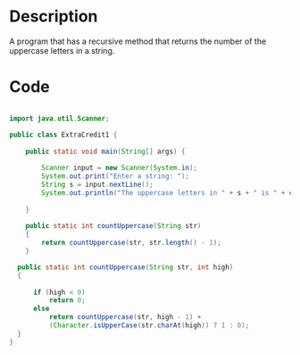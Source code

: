 # Description

A program that has a recursive method that returns the number of the uppercase letters in a
string.

# Code
```Java

import java.util.Scanner;

public class ExtraCredit1 {
    
    public static void main(String[] args) {
        
        Scanner input = new Scanner(System.in);
        System.out.print("Enter a string: ");
        String s = input.nextLine();
        System.out.println("The uppercase letters in " + s + " is " + countUppercase(s));
        
    }
    
    public static int countUppercase(String str)
    {
        return countUppercase(str, str.length() - 1);
    }

  public static int countUppercase(String str, int high)
  {
      
      if (high < 0)
          return 0;
      else
          return countUppercase(str, high - 1) +
          (Character.isUpperCase(str.charAt(high)) ? 1 : 0);
  }
}


```
